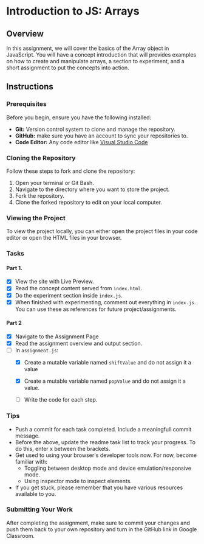 # Introduction to JS: Arrays

## Overview
In this assignment, we will cover the basics of the Array object in JavaScript. You will have a concept introduction that will provides examples on how to create and manipulate arrays, a section to experiment, and a short assignment to put the concepts into action.

## Instructions

### Prerequisites

Before you begin, ensure you have the following installed:

- **Git:** Version control system to clone and manage the repository.
- **GitHub:** make sure you have an account to sync your repositories to.
- **Code Editor:** Any code editor like [Visual Studio Code](https://code.visualstudio.com/)

### Cloning the Repository

Follow these steps to fork and clone the repository:

1. Open your terminal or Git Bash.
2. Navigate to the directory where you want to store the project.
3. Fork the repository.
4. Clone the forked repository to edit on your local computer.

### Viewing the Project

To view the project locally, you can either open the project files in your code editor or open the HTML files in your browser.

### Tasks

#### Part 1.

- [x] View the site with Live Preview.
- [x] Read the concept content served from `index.html`.
- [x] Do the experiment section inside `index.js`.
- [x] When finished with experimenting, comment out everything in `index.js`. You can use these as references for future project/assignments.

#### Part 2

- [x] Navigate to the Assignment Page
- [x] Read the assignment overview and output section.
- [ ] In `assignment.js`:
    - [x] Create a mutable variable named `shiftValue` and do not assign it a value
    - [x] Create a mutable variable named `popValue` and do not assign it a value.
    - [ ] Write the code for each step.


### Tips
- Push a commit for each task completed. Include a meaningfull commit message.
- Before the above, update the readme task list to track your progress. To do this, enter x between the brackets.
- Get used to using your browser's developer tools now. For now, become familiar with: 
    - Toggling between desktop mode and device emulation/responsive mode.
    - Using inspector mode to inspect elements.
- If you get stuck, please remember that you have various resources available to you.


### Submitting Your Work

After completing the assignment, make sure to commit your changes and push them back to your own repository and turn in the GitHub link in Google Classroom.
